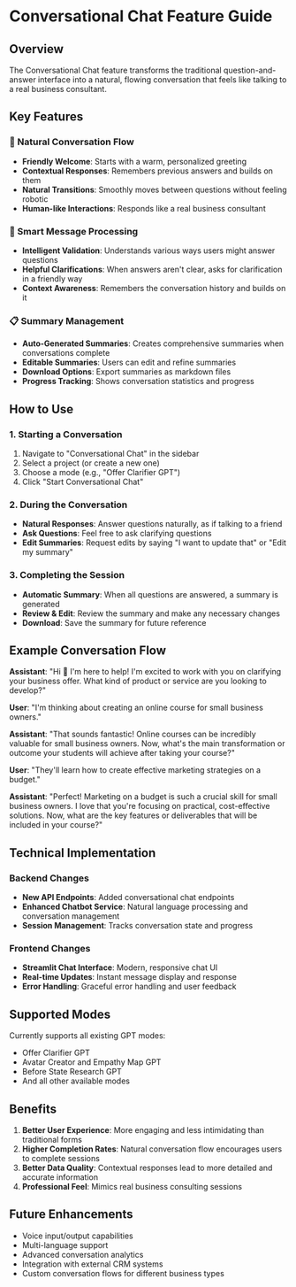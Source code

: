 # Conversational Chat Feature Guide

## Overview

The Conversational Chat feature transforms the traditional question-and-answer interface into a natural, flowing conversation that feels like talking to a real business consultant.

## Key Features

### 🤖 Natural Conversation Flow
- **Friendly Welcome**: Starts with a warm, personalized greeting
- **Contextual Responses**: Remembers previous answers and builds on them
- **Natural Transitions**: Smoothly moves between questions without feeling robotic
- **Human-like Interactions**: Responds like a real business consultant

### 💬 Smart Message Processing
- **Intelligent Validation**: Understands various ways users might answer questions
- **Helpful Clarifications**: When answers aren't clear, asks for clarification in a friendly way
- **Context Awareness**: Remembers the conversation history and builds on it

### 📋 Summary Management
- **Auto-Generated Summaries**: Creates comprehensive summaries when conversations complete
- **Editable Summaries**: Users can edit and refine summaries
- **Download Options**: Export summaries as markdown files
- **Progress Tracking**: Shows conversation statistics and progress

## How to Use

### 1. Starting a Conversation
1. Navigate to "Conversational Chat" in the sidebar
2. Select a project (or create a new one)
3. Choose a mode (e.g., "Offer Clarifier GPT")
4. Click "Start Conversational Chat"

### 2. During the Conversation
- **Natural Responses**: Answer questions naturally, as if talking to a friend
- **Ask Questions**: Feel free to ask clarifying questions
- **Edit Summaries**: Request edits by saying "I want to update that" or "Edit my summary"

### 3. Completing the Session
- **Automatic Summary**: When all questions are answered, a summary is generated
- **Review & Edit**: Review the summary and make any necessary changes
- **Download**: Save the summary for future reference

## Example Conversation Flow

**Assistant**: "Hi 👋 I'm here to help! I'm excited to work with you on clarifying your business offer. What kind of product or service are you looking to develop?"

**User**: "I'm thinking about creating an online course for small business owners."

**Assistant**: "That sounds fantastic! Online courses can be incredibly valuable for small business owners. Now, what's the main transformation or outcome your students will achieve after taking your course?"

**User**: "They'll learn how to create effective marketing strategies on a budget."

**Assistant**: "Perfect! Marketing on a budget is such a crucial skill for small business owners. I love that you're focusing on practical, cost-effective solutions. Now, what are the key features or deliverables that will be included in your course?"

## Technical Implementation

### Backend Changes
- **New API Endpoints**: Added conversational chat endpoints
- **Enhanced Chatbot Service**: Natural language processing and conversation management
- **Session Management**: Tracks conversation state and progress

### Frontend Changes
- **Streamlit Chat Interface**: Modern, responsive chat UI
- **Real-time Updates**: Instant message display and response
- **Error Handling**: Graceful error handling and user feedback

## Supported Modes

Currently supports all existing GPT modes:
- Offer Clarifier GPT
- Avatar Creator and Empathy Map GPT
- Before State Research GPT
- And all other available modes

## Benefits

1. **Better User Experience**: More engaging and less intimidating than traditional forms
2. **Higher Completion Rates**: Natural conversation flow encourages users to complete sessions
3. **Better Data Quality**: Contextual responses lead to more detailed and accurate information
4. **Professional Feel**: Mimics real business consulting sessions

## Future Enhancements

- Voice input/output capabilities
- Multi-language support
- Advanced conversation analytics
- Integration with external CRM systems
- Custom conversation flows for different business types 